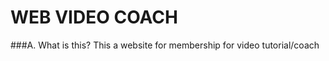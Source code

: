 WEB VIDEO COACH
============================

###A. What is this?
This a website for membership for video tutorial/coach